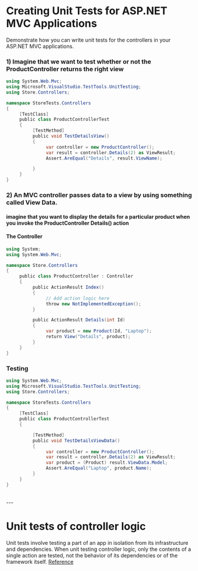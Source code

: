 # Creating Unit Tests for ASP.NET MVC Applications

Demonstrate how you can write unit tests for the controllers in your ASP.NET MVC applications.


### 1) Imagine that we want to test whether or not the ProductController returns the right view
```c#
using System.Web.Mvc;
using Microsoft.VisualStudio.TestTools.UnitTesting;
using Store.Controllers;

namespace StoreTests.Controllers
{
     [TestClass]
     public class ProductControllerTest
     {
          [TestMethod]
          public void TestDetailsView()
          {
               var controller = new ProductController();
               var result = controller.Details(2) as ViewResult;
               Assert.AreEqual("Details", result.ViewName);

          }
     }
}
```

### 2) An MVC controller passes data to a view by using something called View Data.
#### imagine that you want to display the details for a particular product when you invoke the ProductController Details() action

#### The Controller
```c#
using System;
using System.Web.Mvc;

namespace Store.Controllers
{
     public class ProductController : Controller
     {
          public ActionResult Index()
          {
               // Add action logic here
               throw new NotImplementedException();
          }

          public ActionResult Details(int Id)
          {
               var product = new Product(Id, "Laptop");
               return View("Details", product);
          }
     }
}
```

### Testing 
```c#
using System.Web.Mvc;
using Microsoft.VisualStudio.TestTools.UnitTesting;
using Store.Controllers;

namespace StoreTests.Controllers
{
     [TestClass]
     public class ProductControllerTest
     {

          [TestMethod]
          public void TestDetailsViewData()
          {
               var controller = new ProductController();
               var result = controller.Details(2) as ViewResult;
               var product = (Product) result.ViewData.Model;
               Assert.AreEqual("Laptop", product.Name);
          }
     }
}
```

<br> 
---
<br>

# Unit tests of controller logic
Unit tests involve testing a part of an app in isolation from its infrastructure and dependencies. When unit testing controller logic, only the contents of a single action are tested, not the behavior of its dependencies or of the framework itself.
[Reference](https://docs.microsoft.com/en-us/aspnet/core/mvc/controllers/testing?view=aspnetcore-2.1)